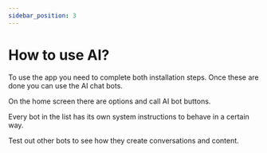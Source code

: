 ```yaml
---
sidebar_position: 3
---
```


# How to use AI?

To use the app you need to complete both installation steps. Once these are done you can use the AI chat bots.

On the home screen there are options and call AI bot buttons.

Every bot in the list has its own system instructions to behave in a certain way.

Test out other bots to see how they create conversations and content.

